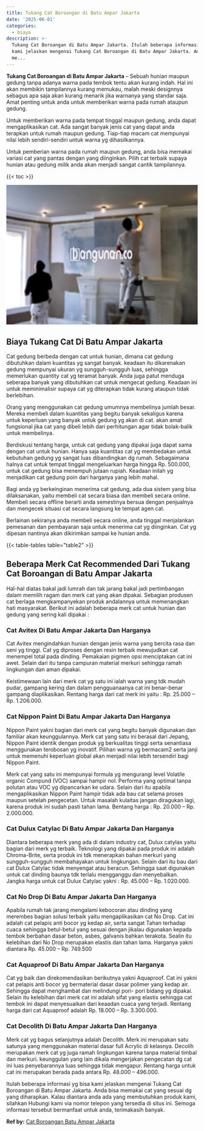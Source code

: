 ```yaml
---
title: Tukang Cat Boroangan di Batu Ampar Jakarta
date: '2025-06-01'
categories:
  - biaya
description: >-
  Tukang Cat Boroangan di Batu Ampar Jakarta. Itulah beberapa informasi yg bisa
  kami jelaskan mengenai Tukang Cat Boroangan di Batu Ampar Jakarta. Anda bisa
  me...
---
```


**Tukang Cat Boroangan di Batu Ampar Jakarta** – Sebuah hunian maupun gedung tanpa adanya warna pada tembok tentu akan kurang indah. Hal ini akan membikin tampilannya kurang memukau, malah meski designnya sebagus apa saja akan kurang menarik jika warnanya yang standar saja. Amat penting untuk anda untuk memberikan warna pada rumah ataupun gedung.

Untuk memberikan warna pada tempat tinggal maupun gedung, anda dapat mengaplikasikan cat. Ada sangat banyak jenis cat yang dapat anda terapkan untuk rumah maupun gedung. Tiap-tiap macam cat mempunyai nilai lebih sendiri-sendiri untuk warna yg dihasilkannya.

Untuk pemberian warna pada rumah maupun gedung, anda bisa memakai variasi cat yang pantas dengan yang diinginkan. Pilih cat terbaik supaya hunian atau gedung milik anda akan menjadi sangat cantik tampilannya.

{{< toc >}}

![Tukang Cat Boroangan di Batu Ampar Jakarta](/images/jasa-cat-murah31.png)

## Biaya Tukang Cat Di Batu Ampar Jakarta

Cat gedung berbeda dengan cat untuk hunian, dimana cat gedung dibutuhkan dalam kuantitas yg sangat banyak. keadaan itu dikarenakan gedung mempunyai ukuran yg sungguh-sungguh luas, sehingga memerlukan quantity cat yg teramat banyak. Anda juga patut menduga seberapa banyak yang dibutuhkan cat untuk mengecat gedung. Keadaan ini untuk meminimalisir supaya cat yg diterapkan tidak kurang ataupun tidak berlebihan.

Orang yang menggunakan cat gedung umumnya membelinya jumlah besar. Mereka membeli dalam kuantitas yang begitu banyak sekaligus karena untuk keperluan yang banyak untuk gedung yg akan di cat. akan amat fungsional jika cat yang dibeli lebih dari perhitungan agar tidak bolak-balik untuk membelinya.

Berdiskusi tentang harga, untuk cat gedung yang dipakai juga dapat sama dengan cat untuk hunian. Hanya saja kuantitas cat yg membedakan untuk kebutuhan gedung yg sangat luas dibandingkan dg rumah. Sebagaimana halnya cat untuk tempat tinggal mengeluarkan harga hingga Rp. 500.000, untuk cat gedung bisa menempuh jutaan rupiah. Keadaan inilah yg menjadikan cat gedung poin dari harganya yang lebih mahal.

Bagi anda yg berkeinginan menerima cat gedung, ada dua sistem yang bisa dilaksanakan, yaitu membeli cat secara biasa dan membeli secara online. Membeli secara offline berarti anda semestinya bersua dengan penjualnya dan mengecek situasi cat secara langsung ke tempat agen cat.

Berlainan sekiranya anda membeli secara online, anda tinggal menjalankan pemesanan dan pembayaran saja untuk menerima cat yg diinginkan. Cat yg dipesan nantinya akan dikirimkan sampai ke hunian anda.

{{< table-tables table="table2" >}}

## Beberapa Merk Cat Recommended Dari Tukang Cat Boroangan di Batu Ampar Jakarta

Hal-hal diatas bakal jadi lumrah dan tak jarang bakal jadi pertimbangan dalam memilih ragam dan merk cat yang akan dipakai. Sebagian produsen cat berlaga mengkampanyekan produk andalannya untuk memenangkan hati masyarakat. Berikut ini adalah beberapa merk cat untuk hunian dan gedung yang sering kali dipakai :

### Cat Avitex Di Batu Ampar Jakarta Dan Harganya

Cat Avitex mengindahkan hunian dengan jenis warna yang bercita rasa dan seni yg tinggi. Cat yg diproses dengan resin terbaik mewujudkan cat menempel total pada dinding. Pemakaian pigmen opsi menciptakan cat ini awet. Selain dari itu tanpa campuran material merkuri sehingga ramah lingkungan dan aman dipakai.

Keistimewaan lain dari merk cat yg satu ini ialah warna yang tdk mudah pudar, gampang kering dan dalam pengguanaanya cat ini benar-benar gampang diaplikasikan. Rentang harga dari cat merk ini yaitu : Rp. 25.000 – Rp. 1.206.000.

### Cat Nippon Paint Di Batu Ampar Jakarta Dan Harganya

Nippon Paint yakni bagian dari merk cat yang begitu banyak digunakan dan familiar akan keunggulannya. Merk cat yang satu ini berasal dari Jepang, Nippon Paint identik dengan produk yg berkualitas tinggi serta senantiasa menggunakan terobosan yg inovatif. Pilihan warna yg bermacam2 serta janji untuk memenuhi keperluan global akan menjadi nilai lebih tersendiri bagi Nippon Paint.

Merk cat yang satu ini mempunyai formula yg mengurangi level Volatile organic Compund (VOC) sampai hampir nol. Performa yang optimal tanpa polutan atau VOC yg dipancarkan ke udara. Selain dari itu apabila mengaplikasikan Nippon Paint hampir tidak ada bau cat selama proses maupun setelah pengecetan. Untuk masalah kulaitas jangan diragukan lagi, karena produk ini sudah pasti tahan lama. Bentang harga : Rp. 20.000 – Rp. 2.000.000.

### Cat Dulux Catylac Di Batu Ampar Jakarta Dan Harganya

Diantara beberapa merk yang ada di dalam industry cat, Dulux catylax yaitu bagian dari merk yg terbaik. Teknologi yang dipakai pada produk ini adalah Chroma-Brite, serta produk ini tdk menerapkan bahan merkuri yang sungguh-sungguh membahayakan untuk lingkungan. Selain dari itu bau dari cat Dulux Catylac tidak menyengat atau beracun. Sehingga saat digunakan untuk cat dinding baunya tdk terlalu mengganggu dan menyebalkan. Jangka harga untuk cat Dulux Catylac yakni : Rp. 45.000 – Rp. 1.020.000.

### Cat No Drop Di Batu Ampar Jakarta Dan Harganya

Apabila rumah tak jarang mengalami kebocoran atau dinding yang merembes bagian solusi terbaik yaitu mengaplikasikan cat No Drop. Cat ini adalah cat pelapis anti bocor yg kedap air, serta sangat Tahan terhadap cuaca sehingga betul-betul yang sesuai dengan jikalau digunakan kepada tembok berbahan dasar beton, asbes, galvanis bahkan terakota. Sealin itu kelebihan dari No Drop merupakan elastis dan tahan lama. Harganya yakni diantara Rp. 45.000 – Rp. 749.500

### Cat Aquaproof Di Batu Ampar Jakarta Dan Harganya

Cat yg baik dan direkomendasikan berikutnya yakni Aquaproof. Cat ini yakni cat pelapis anti bocor yg bermaterial dasar dasar polimer yang kedap air. Sehingga dapat menghambat dan melindungi pori- pori bidang yg dipakai. Selain itu kelebihan dari merk cat ini adalah sifat yang elastis sehingga cat tembok ini dapat menyesuaikan dari keaadan cuaca yang terjadi. Rentang harga dari cat Aquaproof adalah Rp. 18.000 – Rp. 3.300.000.

### Cat Decolith Di Batu Ampar Jakarta Dan Harganya

Merk cat yg bagus selanjutnya adalah Decolith. Merk ini merupakan satu satunya yang menggunakan material dasar full Acrylic di kelasnya. Decolih merupakan merk cat yg juga ramah lingkungan karena tanpa material timbal dan merkuri. keunggulan yang lain dikala mengerjakan pengecatan dg cat ini luas penyebarannya luas sehingga tidak mengapur. Rentang harga untuk cat ini merupakan berada pada antara Rp. 48.000 – 496.000.

Itulah beberapa informasi yg bisa kami jelaskan mengenai Tukang Cat Boroangan di Batu Ampar Jakarta. Anda bisa memakai cat yang sesuai dg yang diharapkan. Kalau diantara anda ada yang membutuhkan produk kami, silahkan Hubungi kami via nomor telepon yang tersedia di situs ini. Semoga informasi tersebut bermanfaat untuk anda, terimakasih banyak.

**Ref by:** [Cat Boroangan Batu Ampar Jakarta](https://id.wikipedia.org/wiki/Cat)
